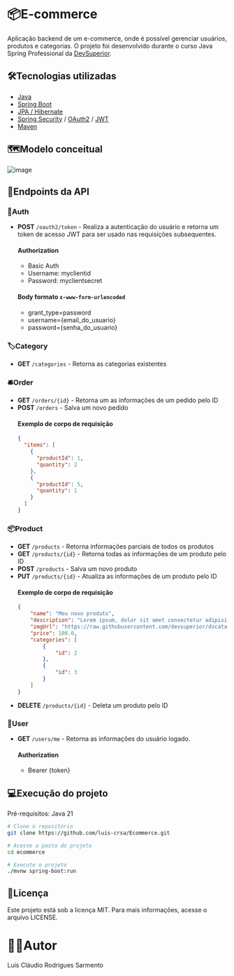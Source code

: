 # 📦E-commerce
Aplicação backend de um e-commerce, onde é possível gerenciar usuários, produtos e categorias. O projeto foi desenvolvido durante o curso Java Spring Professional da [DevSuperior](https://devsuperior.com.br/).

## 🛠️Tecnologias utilizadas  
- [Java](https://www.java.com/)  
- [Spring Boot](https://spring.io/projects/spring-boot)  
- [JPA / Hibernate](https://hibernate.org/)  
- [Spring Security](https://spring.io/projects/spring-security) / [OAuth2](https://oauth.net/2/) / [JWT](https://jwt.io/)  
- [Maven](https://maven.apache.org/)  

## 🗺️Modelo conceitual
![image](https://github.com/user-attachments/assets/189b892e-8bff-440d-97e5-40e2087ccf28)

## 📍Endpoints da API

### 🪪Auth
- **POST** `/oauth2/token` - Realiza a autenticação do usuário e retorna um token de acesso JWT para ser usado nas requisições subsequentes.
  #### Authorization
  - Basic Auth
  - Username: myclientid
  - Password: myclientsecret 
  #### Body formato `x-www-form-urlencoded`
  - grant_type=password  
  - username={email_do_usuario}  
  - password={senha_do_usuario}  

### 🏷️Category
- **GET** `/categories` - Retorna as categorias existentes

### 🛎️Order
- **GET** `/orders/{id}` - Retorna um as informações de um pedido pelo ID  
- **POST** `/orders` - Salva um novo pedido
  #### Exemplo de corpo de requisição
  ```json
  {
    "items": [
      {
        "productId": 1,
        "quantity": 2
      },
      {
        "productId": 5,
        "quantity": 1
      }
    ]
  }
  ```

### 📦Product
- **GET** `/products` - Retorna informações parciais de todos os produtos  
- **GET** `/products/{id}` - Retorna todas as informações de um produto pelo ID  
- **POST** `/products` - Salva um novo produto  
- **PUT** `/products/{id}` - Atualiza as informações de um produto pelo ID
  #### Exemplo de corpo de requisição
  ```json
  {
      "name": "Meu novo produto",
      "description": "Lorem ipsum, dolor sit amet consectetur adipisicing elit. Qui ad, adipisci illum ipsam velit et odit eaque reprehenderit ex maxime delectus dolore labore, quisquam quae tempora natus esse aliquam veniam doloremque quam minima culpa alias maiores commodi.",
      "imgUrl": "https://raw.githubusercontent.com/devsuperior/dscatalog-resources/master/backend/img/1-big.jpg",
      "price": 100.0,
      "categories": [
          {
              "id": 2
          },
          {
              "id": 3
          }
      ]
  }
  ```
- **DELETE** `/products/{id}` - Deleta um produto pelo ID  

### 👤User  
- **GET** `/users/me` - Retorna as informações do usuário logado.
  #### Authorization
  - Bearer {token}

## 💻Execução do projeto
Pré-requisitos: Java 21
```bash
# Clone o repositório
git clone https://github.com/luis-crsa/Ecommerce.git

# Acesse a pasta do projeto
cd ecommerce

# Execute o projeto
./mvnw spring-boot:run
```

## 📝Licença  
Este projeto está sob a licença MIT. Para mais informações, acesse o arquivo LICENSE.

# 👨‍💻Autor
Luís Cláudio Rodrigues Sarmento
